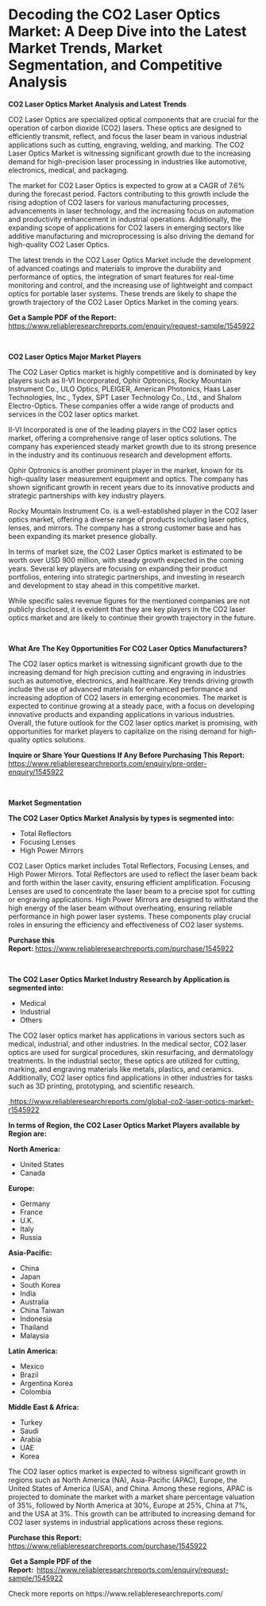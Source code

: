 <p><h1>Decoding the CO2 Laser Optics Market: A Deep Dive into the Latest Market Trends, Market Segmentation, and Competitive Analysis</h1></p><p><strong>CO2 Laser Optics Market Analysis and Latest Trends</strong></p>
<p><p>CO2 Laser Optics are specialized optical components that are crucial for the operation of carbon dioxide (CO2) lasers. These optics are designed to efficiently transmit, reflect, and focus the laser beam in various industrial applications such as cutting, engraving, welding, and marking. The CO2 Laser Optics Market is witnessing significant growth due to the increasing demand for high-precision laser processing in industries like automotive, electronics, medical, and packaging.</p><p>The market for CO2 Laser Optics is expected to grow at a CAGR of 7.6% during the forecast period. Factors contributing to this growth include the rising adoption of CO2 lasers for various manufacturing processes, advancements in laser technology, and the increasing focus on automation and productivity enhancement in industrial operations. Additionally, the expanding scope of applications for CO2 lasers in emerging sectors like additive manufacturing and microprocessing is also driving the demand for high-quality CO2 Laser Optics.</p><p>The latest trends in the CO2 Laser Optics Market include the development of advanced coatings and materials to improve the durability and performance of optics, the integration of smart features for real-time monitoring and control, and the increasing use of lightweight and compact optics for portable laser systems. These trends are likely to shape the growth trajectory of the CO2 Laser Optics Market in the coming years.</p></p>
<p><strong>Get a Sample PDF of the Report:&nbsp;</strong> <a href="https://www.reliableresearchreports.com/enquiry/request-sample/1545922">https://www.reliableresearchreports.com/enquiry/request-sample/1545922</a></p>
<p>&nbsp;</p>
<p><strong>CO2 Laser Optics Major Market Players</strong></p>
<p><p>The CO2 Laser Optics market is highly competitive and is dominated by key players such as II-VI Incorporated, Ophir Optronics, Rocky Mountain Instrument Co., ULO Optics, PLEIGER, American Photonics, Haas Laser Technologies, Inc., Tydex, SPT Laser Technology Co., Ltd., and Shalom Electro-Optics. These companies offer a wide range of products and services in the CO2 laser optics market.</p><p>II-VI Incorporated is one of the leading players in the CO2 laser optics market, offering a comprehensive range of laser optics solutions. The company has experienced steady market growth due to its strong presence in the industry and its continuous research and development efforts.</p><p>Ophir Optronics is another prominent player in the market, known for its high-quality laser measurement equipment and optics. The company has shown significant growth in recent years due to its innovative products and strategic partnerships with key industry players.</p><p>Rocky Mountain Instrument Co. is a well-established player in the CO2 laser optics market, offering a diverse range of products including laser optics, lenses, and mirrors. The company has a strong customer base and has been expanding its market presence globally.</p><p>In terms of market size, the CO2 Laser Optics market is estimated to be worth over USD 900 million, with steady growth expected in the coming years. Several key players are focusing on expanding their product portfolios, entering into strategic partnerships, and investing in research and development to stay ahead in this competitive market.</p><p>While specific sales revenue figures for the mentioned companies are not publicly disclosed, it is evident that they are key players in the CO2 laser optics market and are likely to continue their growth trajectory in the future.</p></p>
<p>&nbsp;</p>
<p><strong>What Are The Key Opportunities For CO2 Laser Optics Manufacturers?</strong></p>
<p><p>The CO2 laser optics market is witnessing significant growth due to the increasing demand for high precision cutting and engraving in industries such as automotive, electronics, and healthcare. Key trends driving growth include the use of advanced materials for enhanced performance and increasing adoption of CO2 lasers in emerging economies. The market is expected to continue growing at a steady pace, with a focus on developing innovative products and expanding applications in various industries. Overall, the future outlook for the CO2 laser optics market is promising, with opportunities for market players to capitalize on the rising demand for high-quality optics solutions.</p></p>
<p><strong>Inquire or Share Your Questions If Any Before Purchasing This Report:</strong> <a href="https://www.reliableresearchreports.com/enquiry/pre-order-enquiry/1545922">https://www.reliableresearchreports.com/enquiry/pre-order-enquiry/1545922</a></p>
<p>&nbsp;</p>
<p><strong>Market Segmentation</strong></p>
<p><strong>The CO2 Laser Optics Market Analysis by types is segmented into:</strong></p>
<p><ul><li>Total Reflectors</li><li>Focusing Lenses</li><li>High Power Mirrors</li></ul></p>
<p><p>CO2 Laser Optics market includes Total Reflectors, Focusing Lenses, and High Power Mirrors. Total Reflectors are used to reflect the laser beam back and forth within the laser cavity, ensuring efficient amplification. Focusing Lenses are used to concentrate the laser beam to a precise spot for cutting or engraving applications. High Power Mirrors are designed to withstand the high energy of the laser beam without overheating, ensuring reliable performance in high power laser systems. These components play crucial roles in ensuring the efficiency and effectiveness of CO2 laser systems.</p></p>
<p><strong>Purchase this Report:&nbsp;</strong><a href="https://www.reliableresearchreports.com/purchase/1545922">https://www.reliableresearchreports.com/purchase/1545922</a></p>
<p>&nbsp;</p>
<p><strong>The CO2 Laser Optics Market Industry Research by Application is segmented into:</strong></p>
<p><ul><li>Medical</li><li>Industrial</li><li>Others</li></ul></p>
<p><p>The CO2 laser optics market has applications in various sectors such as medical, industrial, and other industries. In the medical sector, CO2 laser optics are used for surgical procedures, skin resurfacing, and dermatology treatments. In the industrial sector, these optics are utilized for cutting, marking, and engraving materials like metals, plastics, and ceramics. Additionally, CO2 laser optics find applications in other industries for tasks such as 3D printing, prototyping, and scientific research.</p></p>
<p><a href="https://www.reliableresearchreports.com/global-co2-laser-optics-market-r1545922">&nbsp;https://www.reliableresearchreports.com/global-co2-laser-optics-market-r1545922</a></p>
<p><strong>In terms of Region, the CO2 Laser Optics Market Players available by Region are:</strong></p>
<p>
    <p> <strong> North America: </strong>
        <ul>
            <li>United States</li>
            <li>Canada</li>
        </ul>
        </p> 
    <p> <strong> Europe: </strong>
        <ul>
            <li>Germany</li>
            <li>France</li>
            <li>U.K.</li>
            <li>Italy</li>
            <li>Russia</li>
        </ul>
        </p> 
    <p> <strong> Asia-Pacific: </strong>
        <ul>
            <li>China</li>
            <li>Japan</li>
            <li>South Korea</li>
            <li>India</li>
            <li>Australia</li>
            <li>China Taiwan</li>
            <li>Indonesia</li>
            <li>Thailand</li>
            <li>Malaysia</li>
        </ul>
        </p> 
    <p> <strong> Latin America: </strong>
        <ul>
            <li>Mexico</li>
            <li>Brazil</li>
            <li>Argentina Korea</li>
            <li>Colombia</li>
        </ul>
        </p> 
    <p> <strong> Middle East & Africa: </strong>
        <ul>
            <li>Turkey</li>
            <li>Saudi</li>
            <li>Arabia</li>
            <li>UAE</li>
            <li>Korea</li>
        </ul>
    </p>
    </p>
<p><p>The CO2 laser optics market is expected to witness significant growth in regions such as North America (NA), Asia-Pacific (APAC), Europe, the United States of America (USA), and China. Among these regions, APAC is projected to dominate the market with a market share percentage valuation of 35%, followed by North America at 30%, Europe at 25%, China at 7%, and the USA at 3%. This growth can be attributed to increasing demand for CO2 laser systems in industrial applications across these regions.</p></p>
<p><strong>Purchase this Report: </strong><a href="https://www.reliableresearchreports.com/purchase/1545922">https://www.reliableresearchreports.com/purchase/1545922</a></p>
<p>&nbsp;<strong>Get a Sample PDF of the Report:&nbsp;&nbsp;</strong><a href="https://www.reliableresearchreports.com/enquiry/request-sample/1545922">https://www.reliableresearchreports.com/enquiry/request-sample/1545922</a></p>
<p><strong></strong></p>
<p>Check more reports on https://www.reliableresearchreports.com/</p>
